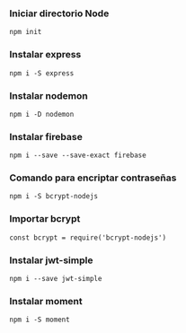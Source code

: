 ### Iniciar directorio Node
```
npm init 
```

### Instalar express
```
npm i -S express
```

### Instalar nodemon
```
npm i -D nodemon
```

### Instalar firebase
```
npm i --save --save-exact firebase
```

### Comando para encriptar contraseñas
```
npm i -S bcrypt-nodejs
```

### Importar bcrypt
```
const bcrypt = require('bcrypt-nodejs')
```

### Instalar jwt-simple
```
npm i --save jwt-simple
```

### Instalar moment
```
npm i -S moment
```
